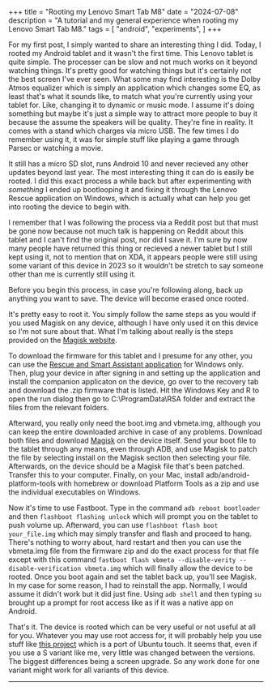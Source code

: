 +++
title = "Rooting my Lenovo Smart Tab M8"
date = "2024-07-08"
description = "A tutorial and my general experience when rooting my Lenovo Smart Tab M8."
tags = [
    "android",
    "experiments",
]
+++

For my first post, I simply wanted to share an interesting thing I did. Today, I rooted my Android tablet and it wasn't the first time. This Lenovo tablet is quite simple. The processer can be slow and not much works on it beyond watching things. It's pretty good for watching things but it's certainly not the best screen I've ever seen. What some may find interesting is the Dolby Atmos equalizer which is simply an application which changes some EQ, as least that's what it sounds like, to match what you're currently using your tablet for. Like, changing it to dynamic or music mode. I assume it's doing something but maybe it's just a simple way to attract more people to buy it because the assume the speakers will be quality. They're fine in reality. It comes with a stand which charges via micro USB. The few times I do remember using it, it was for simple stuff like playing a game through Parsec or watching a movie. 

It still has a micro SD slot, runs Android 10 and never recieved any other updates beyond last year. The most interesting thing it can do is easily be rooted. I did this exact process a while back but after experimenting with _something_ I ended up bootlooping it and fixing it through the Lenovo Rescue application on Windows, which is actually what can help you get into rooting the device to begin with. 

I remember that I was following the process via a Reddit post but that must be gone now because not much talk is happening on Reddit about this tablet and I can't find the original post, nor did I save it. I'm sure by now many people have returned this thing or recieved a newer tablet but I still kept using it, not to mention that on XDA, it appears people were still using some variant of this device in 2023 so it wouldn't be stretch to say someone other than me is currently still using it. 

Before you begin this process, in case you're following along, back up anything you want to save. The device will become erased once rooted.

It's pretty easy to root it. You simply follow the same steps as you would if you used Magisk on any device, although I have only used it on this device so I'm not sure about that. What I'm talking about really is the steps provided on the [Magisk website](https://topjohnwu.github.io/Magisk/install.html). 

To download the firmware for this tablet and I presume for any other, you can use the [Rescue and Smart Assistant application](https://en-us.support.motorola.com/app/answers/detail/a_id/158726/~/download-rescue-%26-smart-assistant-%28pc-only%29) for Windows only. Then, plug your device in after signing in and setting up the application and install the companion applicaton on the device, go over to the recovery tab and download the .zip firmware that is listed. Hit the Windows Key and R to open the run dialog then go to C:\ProgramData\RSA folder and extract the files from the relevant folders. 

Afterward, you really only need the boot.img and vbmeta.img, although you can keep the entire downloaded archive in case of any problems. Download both files and download [Magisk](https://github.com/topjohnwu/Magisk/releases/latest/) on the device itself. Send your boot file to the tablet through any means, even through ADB, and use Magisk to patch the file by selecting install on the Magisk section then selecting your file. Afterwards, on the device should be a Magisk file that's been patched. Transfer this to your computer. Finally, on your Mac, install adb/android-platform-tools with homebrew or download Platform Tools as a zip and use the individual executables on Windows. 

Now it's time to use Fastboot. Type in the command `adb reboot bootloader` and then `flashboot flashing unlock` which will prompt you on the tablet to push volume up. Afterward, you can use `flashboot flash boot your_file.img` which may simply transfer and flash and proceed to hang. There's nothing to worry about, hard restart and then you can use the vbmeta.img file from the firmware zip and do the exact process for that file except with this command `fastboot flash vbmeta --disable-verity --disable-verification vbmeta.img` which will finally allow the device to be rooted. Once you boot again and set the tablet back up, you'll see Magisk. In my case for some reason, I had to reinstall the app. Normally, I would assume it didn't work but it did just fine. Using `adb shell` and then typing `su` brought up a prompt for root access like as if it was a native app on Android. 

That's it. The device is rooted which can be very useful or not useful at all for you. Whatever you may use root access for, it will probably help you use stuff like [this project](https://github.com/Deeepkk/ubtouch_akita) which is a port of Ubuntu touch. It seems that, even if you use a S variant like me, very little was changed between the versions. The biggest differences being a screen upgrade. So any work done for one variant might work for all variants of this device.
 
---



